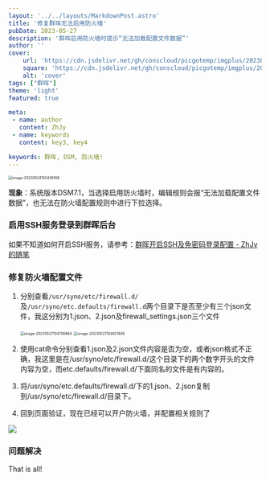 ```yaml
---
layout: '../../layouts/MarkdownPost.astro'
title: '修复群晖无法启用防火墙'
pubDate: 2023-05-27
description: '群晖启用防火墙时提示“无法加载配置文件数据”'
author: ''
cover:
    url: 'https://cdn.jsdelivr.net/gh/conscloud/picgotemp/imgplus/202305270917016.png'
    square: 'https://cdn.jsdelivr.net/gh/conscloud/picgotemp/imgplus/202305270917016.png'
    alt: 'cover'
tags: ["群晖"] 
theme: 'light'
featured: true

meta:
 - name: author
   content: ZhJy
 - name: keywords
   content: key3, key4

keywords: 群晖, DSM, 防火墙!
---
```


<img src="https://cdn.jsdelivr.net/gh/conscloud/picgotemp/imgplus/202305241504372.png" alt="image-20230524150436168" style="zoom:50%;" />

**现象**：系统版本DSM7.1，当选择启用防火墙时，编辑规则会报“无法加载配置文件数据”，也无法在防火墙配置规则中进行下拉选择。

### 启用SSH服务登录到群晖后台

如果不知道如何开启SSH服务，请参考：[群晖开启SSH及免密码登录配置 - ZhJy的随笔](https://www.okko.tk/posts/群晖开启SSH服务及免密码登录)

### 修复防火墙配置文件

1. 分别查看`/usr/syno/etc/firewall.d/`及`/usr/syno/etc.defaults/firewall.d`两个目录下是否至少有三个json文件，我这分别为1.json、2.json及firewall_settings.json三个文件

   <img src="https://cdn.jsdelivr.net/gh/conscloud/picgotemp/imgplus/202305271047706.png" alt="image-20230527104756664" style="zoom:50%;" />

   <img src="https://cdn.jsdelivr.net/gh/conscloud/picgotemp/imgplus/202305271048888.png" alt="image-20230527104821845" style="zoom:50%;" />

2. 使用cat命令分别查看1.json及2.json文件内容是否为空，或者json格式不正确，我这里是在/usr/syno/etc/firewall.d/这个目录下的两个数字开头的文件内容为空，而etc.defaults/firewall.d/下面同名的文件是有内容的。
3. 将/usr/syno/etc.defaults/firewall.d/下的1.json、2.json复制到/usr/syno/etc/firewall.d/目录下。
4. 回到页面验证，现在已经可以开户防火墙，并配置相关规则了

![](https://cdn.jsdelivr.net/gh/conscloud/picgotemp/imgplus/202305271055709.png)

### 问题解决

That is all!
